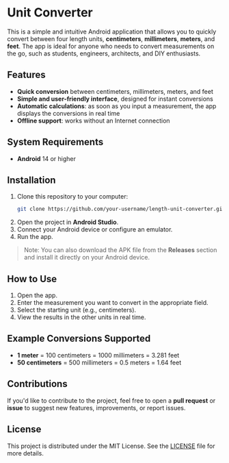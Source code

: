 
# Unit Converter

This is a simple and intuitive Android application that allows you to quickly convert between four length units,  **centimeters**, **millimeters**, **meters**, and **feet**. The app is ideal for anyone who needs to convert measurements on the go, such as students, engineers, architects, and DIY enthusiasts.

## Features

- **Quick conversion** between centimeters, millimeters, meters, and feet
- **Simple and user-friendly interface**, designed for instant conversions
- **Automatic calculations**: as soon as you input a measurement, the app displays the conversions in real time
- **Offline support**: works without an Internet connection

## System Requirements

- **Android** 14 or higher

## Installation

1. Clone this repository to your computer:
   ```bash
   git clone https://github.com/your-username/length-unit-converter.git
   ```
2. Open the project in **Android Studio**.
3. Connect your Android device or configure an emulator.
4. Run the app.

> Note: You can also download the APK file from the **Releases** section and install it directly on your Android device.

## How to Use

1. Open the app.
2. Enter the measurement you want to convert in the appropriate field.
3. Select the starting unit (e.g., centimeters).
4. View the results in the other units in real time.

## Example Conversions Supported

- **1 meter** = 100 centimeters = 1000 millimeters = 3.281 feet
- **50 centimeters** = 500 millimeters = 0.5 meters = 1.64 feet

## Contributions

If you'd like to contribute to the project, feel free to open a **pull request** or **issue** to suggest new features, improvements, or report issues.

## License

This project is distributed under the MIT License. See the [LICENSE](LICENSE) file for more details.



